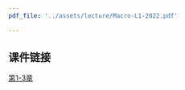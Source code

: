 ```yaml
---
pdf_file: '../assets/lecture/Macro-L1-2022.pdf'

---
```




## 课件链接

<a href="{{pdf_file}}" target="_blank" rel="noopener noreferrer">第1-3章</a>


